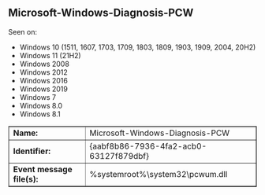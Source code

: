 ## Microsoft-Windows-Diagnosis-PCW

Seen on:
* Windows 10 (1511, 1607, 1703, 1709, 1803, 1809, 1903, 1909, 2004, 20H2)
* Windows 11 (21H2)
* Windows 2008
* Windows 2012
* Windows 2016
* Windows 2019
* Windows 7
* Windows 8.0
* Windows 8.1

<table border="1" class="docutils">
  <tbody>
    <tr>
      <td><b>Name:</b></td>
      <td>Microsoft-Windows-Diagnosis-PCW</td>
    </tr>
    <tr>
      <td><b>Identifier:</b></td>
      <td>{aabf8b86-7936-4fa2-acb0-63127f879dbf}</td>
    </tr>
    <tr>
      <td><b>Event message file(s):</b></td>
      <td>%systemroot%\system32\pcwum.dll</td>
    </tr>
  </tbody>
</table>

&nbsp;

